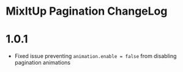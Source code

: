 MixItUp Pagination ChangeLog
=================

# 1.0.1

- Fixed issue preventing `animation.enable = false` from disabling pagination animations